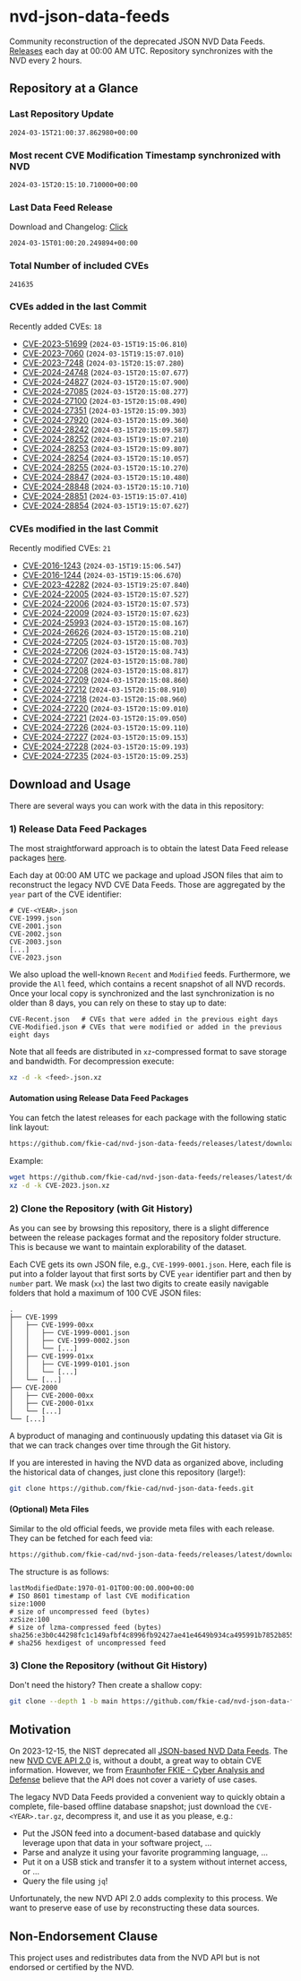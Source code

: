 # nvd-json-data-feeds

Community reconstruction of the deprecated JSON NVD Data Feeds. 
[Releases](https://github.com/fkie-cad/nvd-json-data-feeds/releases/latest) each day at 00:00 AM UTC.
Repository synchronizes with the NVD every 2 hours.

## Repository at a Glance

### Last Repository Update

```plain
2024-03-15T21:00:37.862980+00:00
```

### Most recent CVE Modification Timestamp synchronized with NVD

```plain
2024-03-15T20:15:10.710000+00:00
```

### Last Data Feed Release

Download and Changelog: [Click](https://github.com/fkie-cad/nvd-json-data-feeds/releases/latest)

```plain
2024-03-15T01:00:20.249894+00:00
```

### Total Number of included CVEs

```plain
241635
```

### CVEs added in the last Commit

Recently added CVEs: `18`

* [CVE-2023-51699](CVE-2023/CVE-2023-516xx/CVE-2023-51699.json) (`2024-03-15T19:15:06.810`)
* [CVE-2023-7060](CVE-2023/CVE-2023-70xx/CVE-2023-7060.json) (`2024-03-15T19:15:07.010`)
* [CVE-2023-7248](CVE-2023/CVE-2023-72xx/CVE-2023-7248.json) (`2024-03-15T20:15:07.280`)
* [CVE-2024-24748](CVE-2024/CVE-2024-247xx/CVE-2024-24748.json) (`2024-03-15T20:15:07.677`)
* [CVE-2024-24827](CVE-2024/CVE-2024-248xx/CVE-2024-24827.json) (`2024-03-15T20:15:07.900`)
* [CVE-2024-27085](CVE-2024/CVE-2024-270xx/CVE-2024-27085.json) (`2024-03-15T20:15:08.277`)
* [CVE-2024-27100](CVE-2024/CVE-2024-271xx/CVE-2024-27100.json) (`2024-03-15T20:15:08.490`)
* [CVE-2024-27351](CVE-2024/CVE-2024-273xx/CVE-2024-27351.json) (`2024-03-15T20:15:09.303`)
* [CVE-2024-27920](CVE-2024/CVE-2024-279xx/CVE-2024-27920.json) (`2024-03-15T20:15:09.360`)
* [CVE-2024-28242](CVE-2024/CVE-2024-282xx/CVE-2024-28242.json) (`2024-03-15T20:15:09.587`)
* [CVE-2024-28252](CVE-2024/CVE-2024-282xx/CVE-2024-28252.json) (`2024-03-15T19:15:07.210`)
* [CVE-2024-28253](CVE-2024/CVE-2024-282xx/CVE-2024-28253.json) (`2024-03-15T20:15:09.807`)
* [CVE-2024-28254](CVE-2024/CVE-2024-282xx/CVE-2024-28254.json) (`2024-03-15T20:15:10.057`)
* [CVE-2024-28255](CVE-2024/CVE-2024-282xx/CVE-2024-28255.json) (`2024-03-15T20:15:10.270`)
* [CVE-2024-28847](CVE-2024/CVE-2024-288xx/CVE-2024-28847.json) (`2024-03-15T20:15:10.480`)
* [CVE-2024-28848](CVE-2024/CVE-2024-288xx/CVE-2024-28848.json) (`2024-03-15T20:15:10.710`)
* [CVE-2024-28851](CVE-2024/CVE-2024-288xx/CVE-2024-28851.json) (`2024-03-15T19:15:07.410`)
* [CVE-2024-28854](CVE-2024/CVE-2024-288xx/CVE-2024-28854.json) (`2024-03-15T19:15:07.627`)


### CVEs modified in the last Commit

Recently modified CVEs: `21`

* [CVE-2016-1243](CVE-2016/CVE-2016-12xx/CVE-2016-1243.json) (`2024-03-15T19:15:06.547`)
* [CVE-2016-1244](CVE-2016/CVE-2016-12xx/CVE-2016-1244.json) (`2024-03-15T19:15:06.670`)
* [CVE-2023-42282](CVE-2023/CVE-2023-422xx/CVE-2023-42282.json) (`2024-03-15T19:25:07.840`)
* [CVE-2024-22005](CVE-2024/CVE-2024-220xx/CVE-2024-22005.json) (`2024-03-15T20:15:07.527`)
* [CVE-2024-22006](CVE-2024/CVE-2024-220xx/CVE-2024-22006.json) (`2024-03-15T20:15:07.573`)
* [CVE-2024-22009](CVE-2024/CVE-2024-220xx/CVE-2024-22009.json) (`2024-03-15T20:15:07.623`)
* [CVE-2024-25993](CVE-2024/CVE-2024-259xx/CVE-2024-25993.json) (`2024-03-15T20:15:08.167`)
* [CVE-2024-26626](CVE-2024/CVE-2024-266xx/CVE-2024-26626.json) (`2024-03-15T20:15:08.210`)
* [CVE-2024-27205](CVE-2024/CVE-2024-272xx/CVE-2024-27205.json) (`2024-03-15T20:15:08.703`)
* [CVE-2024-27206](CVE-2024/CVE-2024-272xx/CVE-2024-27206.json) (`2024-03-15T20:15:08.743`)
* [CVE-2024-27207](CVE-2024/CVE-2024-272xx/CVE-2024-27207.json) (`2024-03-15T20:15:08.780`)
* [CVE-2024-27208](CVE-2024/CVE-2024-272xx/CVE-2024-27208.json) (`2024-03-15T20:15:08.817`)
* [CVE-2024-27209](CVE-2024/CVE-2024-272xx/CVE-2024-27209.json) (`2024-03-15T20:15:08.860`)
* [CVE-2024-27212](CVE-2024/CVE-2024-272xx/CVE-2024-27212.json) (`2024-03-15T20:15:08.910`)
* [CVE-2024-27218](CVE-2024/CVE-2024-272xx/CVE-2024-27218.json) (`2024-03-15T20:15:08.960`)
* [CVE-2024-27220](CVE-2024/CVE-2024-272xx/CVE-2024-27220.json) (`2024-03-15T20:15:09.010`)
* [CVE-2024-27221](CVE-2024/CVE-2024-272xx/CVE-2024-27221.json) (`2024-03-15T20:15:09.050`)
* [CVE-2024-27226](CVE-2024/CVE-2024-272xx/CVE-2024-27226.json) (`2024-03-15T20:15:09.110`)
* [CVE-2024-27227](CVE-2024/CVE-2024-272xx/CVE-2024-27227.json) (`2024-03-15T20:15:09.153`)
* [CVE-2024-27228](CVE-2024/CVE-2024-272xx/CVE-2024-27228.json) (`2024-03-15T20:15:09.193`)
* [CVE-2024-27235](CVE-2024/CVE-2024-272xx/CVE-2024-27235.json) (`2024-03-15T20:15:09.253`)


## Download and Usage

There are several ways you can work with the data in this repository:

### 1) Release Data Feed Packages

The most straightforward approach is to obtain the latest Data Feed release packages [here](https://github.com/fkie-cad/nvd-json-data-feeds/releases/latest).

Each day at 00:00 AM UTC we package and upload JSON files that aim to reconstruct the legacy NVD CVE Data Feeds.
Those are aggregated by the `year` part of the CVE identifier:

```
# CVE-<YEAR>.json
CVE-1999.json
CVE-2001.json
CVE-2002.json
CVE-2003.json
[...]
CVE-2023.json
```

We also upload the well-known `Recent` and `Modified` feeds.
Furthermore, we provide the `All` feed, which contains a recent snapshot of all NVD records.
Once your local copy is synchronized and the last synchronization is no older than 8 days, you can rely on these to stay up to date:

```plain
CVE-Recent.json   # CVEs that were added in the previous eight days
CVE-Modified.json # CVEs that were modified or added in the previous eight days
```

Note that all feeds are distributed in `xz`-compressed format to save storage and bandwidth.
For decompression execute:

```sh
xz -d -k <feed>.json.xz
```


#### Automation using Release Data Feed Packages

You can fetch the latest releases for each package with the following static link layout:

```sh
https://github.com/fkie-cad/nvd-json-data-feeds/releases/latest/download/CVE-<YEAR>.json.xz
```

Example:

```sh
wget https://github.com/fkie-cad/nvd-json-data-feeds/releases/latest/download/CVE-2023.json.xz
xz -d -k CVE-2023.json.xz
```



### 2) Clone the Repository (with Git History)

As you can see by browsing this repository, there is a slight difference between the release packages format and the repository folder structure.
This is because we want to maintain explorability of the dataset.

Each CVE gets its own JSON file, e.g., `CVE-1999-0001.json`.
Here, each file is put into a folder layout that first sorts by CVE `year` identifier part and then by `number` part.
We mask (`xx`) the last two digits to create easily navigable folders that hold a maximum of 100 CVE JSON files:

```plain
.
├── CVE-1999
│   ├── CVE-1999-00xx
│   │   ├── CVE-1999-0001.json
│   │   ├── CVE-1999-0002.json
│   │   └── [...]
│   ├── CVE-1999-01xx
│   │   ├── CVE-1999-0101.json
│   │   └── [...]
│   └── [...]
├── CVE-2000
│   ├── CVE-2000-00xx
│   ├── CVE-2000-01xx
│   └── [...]
└── [...]
```

A byproduct of managing and continuously updating this dataset via Git is that we can track changes over time through the Git history.

If you are interested in having the NVD data as organized above, including the historical data of changes, just clone this repository (large!):

```sh
git clone https://github.com/fkie-cad/nvd-json-data-feeds.git
```

#### (Optional) Meta Files

Similar to the old official feeds, we provide meta files with each release. They can be fetched for each feed via:

```sh
https://github.com/fkie-cad/nvd-json-data-feeds/releases/latest/download/CVE-<YEAR>.meta
```

The structure is as follows:

```plain
lastModifiedDate:1970-01-01T00:00:00.000+00:00                          # ISO 8601 timestamp of last CVE modification
size:1000                                                               # size of uncompressed feed (bytes)
xzSize:100                                                              # size of lzma-compressed feed (bytes)
sha256:e3b0c44298fc1c149afbf4c8996fb92427ae41e4649b934ca495991b7852b855 # sha256 hexdigest of uncompressed feed
```


### 3) Clone the Repository (without Git History)

Don't need the history? Then create a shallow copy:

```sh
git clone --depth 1 -b main https://github.com/fkie-cad/nvd-json-data-feeds.git
```

## Motivation

On 2023-12-15, the NIST deprecated all [JSON-based NVD Data Feeds](https://nvd.nist.gov/vuln/data-feeds#divRetirementBanner-1).
The new [NVD CVE API 2.0](https://nvd.nist.gov/developers/vulnerabilities) is, without a doubt, a great way to obtain CVE information.
However, we from [Fraunhofer FKIE - Cyber Analysis and Defense](https://www.fkie.fraunhofer.de/en/departments/cad.html) believe that the API does not cover a variety of use cases.

The legacy NVD Data Feeds provided a convenient way to quickly obtain a complete, file-based offline database snapshot; just download the `CVE-<YEAR>.tar.gz`, decompress it, and use it as you please, e.g.:

* Put the JSON feed into a document-based database and quickly leverage upon that data in your software project, ...
* Parse and analyze it using your favorite programming language, ...
* Put it on a USB stick and transfer it to a system without internet access, or ...
* Query the file using `jq`!

Unfortunately, the new NVD API 2.0 adds complexity to this process.
We want to preserve ease of use by reconstructing these data sources.

## Non-Endorsement Clause

This project uses and redistributes data from the NVD API but is not endorsed or certified by the NVD.